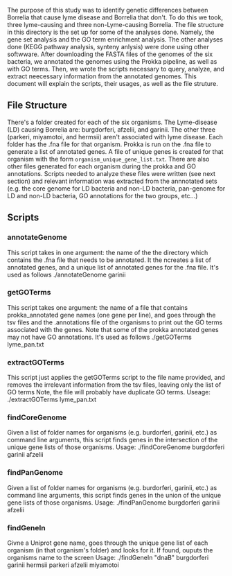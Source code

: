 The purpose of this study was to identify genetic differences between Borrelia that cause lyme disease and Borrelia that don't. To do this we took, three lyme-causing
and three non-Lyme-causing Borrelia. The file structure in this directory is the set up for some of the analyses done. Namely, the gene set analysis and the GO term 
enrichment analysis. The other analyses done (KEGG pathway analysis, synteny anlysis) were done using other softwware.
After downloading the FASTA files of the genomes of the six bacteria, we annotated the genomes using the Prokka pipeline, as well as with GO terms. Then, we wrote the 
scripts necessary to query, analyze, and extract neecessary information from the annotated genomes. This document will explain the scripts, their usages, as well as the
file struture.

## File Structure
There's a folder created for each of the six organisms. The Lyme-disease (LD) causing Borrelia are: burgdorferi, afzelii, and garinii. The other three (parkeri, miyamotoi,
and hermsii) aren't associated with lyme disease.
Each folder has the .fna file for that organism. Prokka is run on the .fna file to generate a list of annotated genes. A file of unique genes is created for that organism
with the form `organism_unique_gene_list.txt`. There are also other files generated for each organism during the prokka and GO annotations.
Scripts needed to analyze these files were written (see next section) and relevant information was extracted from the annnotated sets (e.g. the core genome for LD bacteria 
and non-LD bacteria, pan-genome for LD and non-LD bacteria, GO annotations for the two groups, etc...)


## Scripts
### annotateGenome
This script takes in one argument: the name of the the directory which contains the .fna file that needs to be annotated. It the ncreates a list of annotated genes, and a
unique list of annotated genes for the .fna file.
It's used as follows
	./annotateGenome garinii

### getGOTerms
This script takes one argument: the name of a file that contains prokka_annotated gene names (one gene per line), and goes through the tsv files and the .annotations file
of the organisms to print out the GO terms associated with the genes. Note that some of the prokka annotated genes may not have GO annotations.
It's used as follows
	./getGOTerms lyme_pan.txt

### extractGOTerms
This script just applies the getGOTerms script to the file name provided, and removes the irrelevant information from the tsv files, leaving only the list of GO terms
Note, the file will probably have duplicate GO terms. 
Useage:
	./extractGOTerms lyme_pan.txt

### findCoreGenome
Given a list of folder names for organisms (e.g. burdorferi, garinii, etc.) as command line arguments, this script
finds genes in the intersection of the unique gene lists of those organisms.
Usage:
	./findCoreGenome burgdorferi garinii afzelii


### findPanGenome
Given a list of folder names for organisms (e.g. burdorferi, garinii, etc.) as command line arguments, this script
finds genes in the union of the unique gene lists of those organisms.
Usage:
	./findPanGenome burgdorferi garinii afzelii


### findGeneIn
Givne a Uniprot gene name, goes through the unique gene list of each organism (in that organism's folder) and looks for it. If found, ouputs the organisms name to the screen
Usage:
	./findGeneIn "dnaB" burgdorferi garinii hermsii parkeri afzelii miyamotoi

